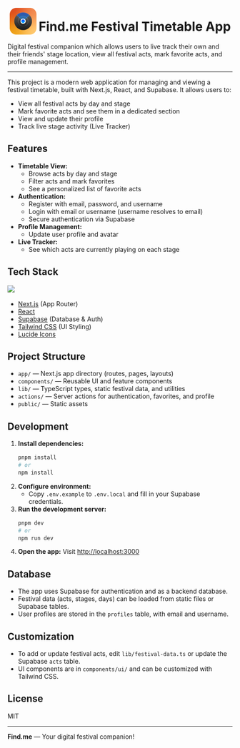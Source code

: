 <p>
 <img src="public/images/icon.svg" width="60" align="left" hspace="5">
 <p>
   <h1><a>Find.me Festival Timetable App</a></h1>
 </p>
</p>

Digital festival companion which allows users to live track their own and their friends' stage location, view all festival acts, mark favorite acts, and profile management.

---

This project is a modern web application for managing and viewing a festival timetable, built with Next.js, React, and Supabase. It allows users to:

- View all festival acts by day and stage
- Mark favorite acts and see them in a dedicated section
- View and update their profile
- Track live stage activity (Live Tracker)

## Features

- **Timetable View:**
  - Browse acts by day and stage
  - Filter acts and mark favorites
  - See a personalized list of favorite acts
- **Authentication:**
  - Register with email, password, and username
  - Login with email or username (username resolves to email)
  - Secure authentication via Supabase
- **Profile Management:**
  - Update user profile and avatar
- **Live Tracker:**
  - See which acts are currently playing on each stage

## Tech Stack

<p align="left">
<img src="https://skillicons.dev/icons?i=next,react,supabase,docker,ts,tailwind"/>
</p>

- [Next.js](https://nextjs.org/) (App Router)
- [React](https://react.dev/)
- [Supabase](https://supabase.com/) (Database & Auth)
- [Tailwind CSS](https://tailwindcss.com/) (UI Styling)
- [Lucide Icons](https://lucide.dev/)

## Project Structure
- `app/` — Next.js app directory (routes, pages, layouts)
- `components/` — Reusable UI and feature components
- `lib/` — TypeScript types, static festival data, and utilities
- `actions/` — Server actions for authentication, favorites, and profile
- `public/` — Static assets

## Development
1. **Install dependencies:**
   ```sh
   pnpm install
   # or
   npm install
   ```
2. **Configure environment:**
   - Copy `.env.example` to `.env.local` and fill in your Supabase credentials.
3. **Run the development server:**
   ```sh
   pnpm dev
   # or
   npm run dev
   ```
4. **Open the app:**
   Visit [http://localhost:3000](http://localhost:3000)

## Database
- The app uses Supabase for authentication and as a backend database.
- Festival data (acts, stages, days) can be loaded from static files or Supabase tables.
- User profiles are stored in the `profiles` table, with email and username.

## Customization
- To add or update festival acts, edit `lib/festival-data.ts` or update the Supabase `acts` table.
- UI components are in `components/ui/` and can be customized with Tailwind CSS.

## License
MIT

---

**Find.me** — Your digital festival companion!
